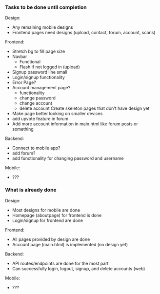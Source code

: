 
### Tasks to be done until completion

Design:
- Any remaining mobile designs
- Frontend pages need designs (upload, contact, forum, account, scans)

Frontend:
- Stretch bg to fill page size
- Navbar
    - Functional
    - Flash if not logged in (upload)
- Signup password line small
- Login/signup functionality
- Error Page?
- Account management page?
    - functionality
    - change password
    - change account
    - delete account
Create skeleton pages that don't have design yet
- Make page better looking on smaller devices
- add upvote feature in forum
- Add more account information in main.html like forum posts or something

Backend:
- Connect to mobile app?
- add forum?
- add functionality for changing password and username

Mobile:
- ???


### What is already done


Design:
- Most designs for mobile are done
- Homepage (aboutpage) for frontend is done
- Login/signup for frontend are done

Frontend:
- All pages provided by design are done
- Account page (main.html) is implemented (no design yet)


Backend:
- API routes/endpoints are done for the most part
- Can successfully login, logout, signup, and delete accounts (web)

Mobile:
- ???


